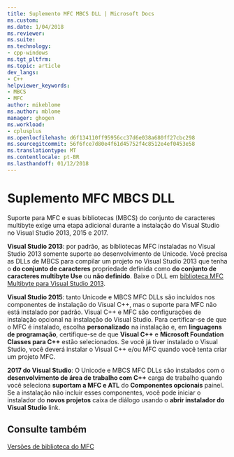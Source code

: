 ```yaml
---
title: Suplemento MFC MBCS DLL | Microsoft Docs
ms.custom: 
ms.date: 1/04/2018
ms.reviewer: 
ms.suite: 
ms.technology:
- cpp-windows
ms.tgt_pltfrm: 
ms.topic: article
dev_langs:
- C++
helpviewer_keywords:
- MBCS
- MFC
author: mikeblome
ms.author: mblome
manager: ghogen
ms.workload:
- cplusplus
ms.openlocfilehash: d6f134110ff95956cc37d6e038a680ff27cbc298
ms.sourcegitcommit: 56f6fce7d80e4f61d45752f4c8512e4ef0453e58
ms.translationtype: MT
ms.contentlocale: pt-BR
ms.lasthandoff: 01/12/2018
---
```

# <a name="mfc-mbcs-dll-add-on"></a>Suplemento MFC MBCS DLL

Suporte para MFC e suas bibliotecas (MBCS) do conjunto de caracteres multibyte exige uma etapa adicional durante a instalação do Visual Studio no Visual Studio 2013, 2015 e 2017.

**Visual Studio 2013**: por padrão, as bibliotecas MFC instaladas no Visual Studio 2013 somente suporte ao desenvolvimento de Unicode. Você precisa as DLLs de MBCS para compilar um projeto no Visual Studio 2013 que tenha o **do conjunto de caracteres** propriedade definida como **do conjunto de caracteres multibyte Use** ou **não definido**. Baixe o DLL em [biblioteca MFC Multibyte para Visual Studio 2013](https://www.microsoft.com/en-us/download/details.aspx?id=40770).

**Visual Studio 2015**: tanto Unicode e MBCS MFC DLLs são incluídos nos componentes de instalação do Visual C++, mas o suporte para MFC não está instalado por padrão. Visual C++ e MFC são configurações de instalação opcional na instalação do Visual Studio. Para certificar-se de que o MFC é instalado, escolha **personalizado** na instalação e, em **linguagens de programação**, certifique-se de que **Visual C++** e **Microsoft Foundation Classes para C++** estão selecionados. Se você já tiver instalado o Visual Studio, você deverá instalar o Visual C++ e/ou MFC quando você tenta criar um projeto MFC.

**2017 do Visual Studio**: O Unicode e MBCS MFC DLLs são instalados com o **desenvolvimento de área de trabalho com C++** carga de trabalho quando você seleciona **suportam a MFC e ATL** do  **Componentes opcionais** painel. Se a instalação não incluir esses componentes, você pode iniciar o instalador do **novos projetos** caixa de diálogo usando o **abrir instalador do Visual Studio** link.

## <a name="see-also"></a>Consulte também

[Versões de biblioteca do MFC](../mfc/mfc-library-versions.md)

